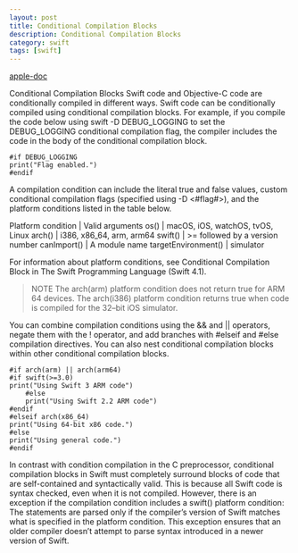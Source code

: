 ```yaml
---
layout: post
title: Conditional Compilation Blocks
description: Conditional Compilation Blocks
category: swift
tags: [swift]
---
```


[apple-doc](https://developer.apple.com/library/content/documentation/Swift/Conceptual/BuildingCocoaApps/InteractingWithCAPIs.html#//apple_ref/doc/uid/TP40014216-CH8-ID34)

Conditional Compilation Blocks
Swift code and Objective-C code are conditionally compiled in different ways. Swift code can be conditionally compiled using conditional compilation blocks. For example, if you compile the code below using swift -D DEBUG_LOGGING to set the DEBUG_LOGGING conditional compilation flag, the compiler includes the code in the body of the conditional compilation block.

```
#if DEBUG_LOGGING
print("Flag enabled.")
#endif
```

A compilation condition can include the literal true and false values, custom conditional compilation flags (specified using -D <#flag#>), and the platform conditions listed in the table below.

Platform condition | Valid arguments
os() | macOS, iOS, watchOS, tvOS, Linux
arch() | i386, x86_64, arm, arm64
swift() | \>= followed by a version number
canImport() | A module name
targetEnvironment() | simulator

For information about platform conditions, see Conditional Compilation Block in The Swift Programming Language (Swift 4.1).

> NOTE
The arch(arm) platform condition does not return true for ARM 64 devices. The arch(i386) platform condition returns true when code is compiled for the 32–bit iOS simulator.

You can combine compilation conditions using the && and \|| operators, negate them with the ! operator, and add branches with #elseif and #else compilation directives. You can also nest conditional compilation blocks within other conditional compilation blocks.

```
#if arch(arm) || arch(arm64)
#if swift(>=3.0)
print("Using Swift 3 ARM code")
    #else
    print("Using Swift 2.2 ARM code")
#endif
#elseif arch(x86_64)
print("Using 64-bit x86 code.")
#else
print("Using general code.")
#endif
```

In contrast with condition compilation in the C preprocessor, conditional compilation blocks in Swift must completely surround blocks of code that are self-contained and syntactically valid. This is because all Swift code is syntax checked, even when it is not compiled. However, there is an exception if the compilation condition includes a swift() platform condition: The statements are parsed only if the compiler’s version of Swift matches what is specified in the platform condition. This exception ensures that an older compiler doesn’t attempt to parse syntax introduced in a newer version of Swift.
